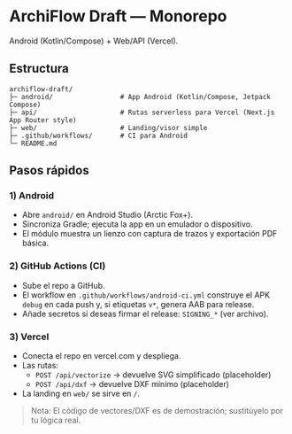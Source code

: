 # ArchiFlow Draft — Monorepo

Android (Kotlin/Compose) + Web/API (Vercel).

## Estructura
```
archiflow-draft/
├─ android/                 # App Android (Kotlin/Compose, Jetpack Compose)
├─ api/                     # Rutas serverless para Vercel (Next.js App Router style)
├─ web/                     # Landing/visor simple
├─ .github/workflows/       # CI para Android
└─ README.md
```

## Pasos rápidos

### 1) Android
- Abre `android/` en Android Studio (Arctic Fox+).
- Sincroniza Gradle; ejecuta la app en un emulador o dispositivo.
- El módulo muestra un lienzo con captura de trazos y exportación PDF básica.

### 2) GitHub Actions (CI)
- Sube el repo a GitHub.
- El workflow en `.github/workflows/android-ci.yml` construye el APK `debug` en cada push y, si etiquetas `v*`, genera AAB para release.
- Añade secretos si deseas firmar el release: `SIGNING_*` (ver archivo).

### 3) Vercel
- Conecta el repo en vercel.com y despliega.
- Las rutas:
  - `POST /api/vectorize` → devuelve SVG simplificado (placeholder)
  - `POST /api/dxf` → devuelve DXF mínimo (placeholder)
- La landing en `web/` se sirve en `/`.

> Nota: El código de vectores/DXF es de demostración; sustitúyelo por tu lógica real.
